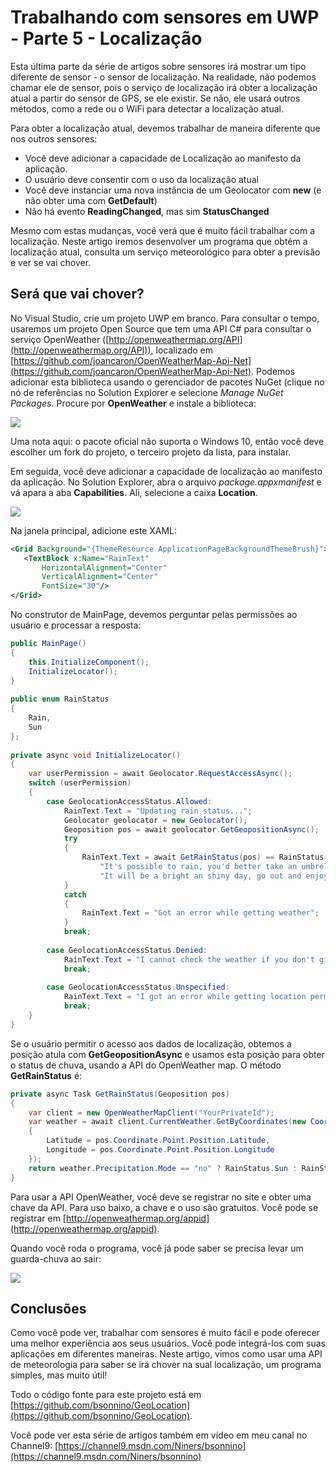 # Trabalhando com sensores em UWP - Parte 5 - Localização #
Esta última parte da série de artigos sobre sensores irá mostrar um tipo diferente de sensor - o sensor de localização. Na realidade, não podemos chamar ele de sensor, pois o serviço de localização irá obter a localização atual a partir do sensor de GPS, se ele existir. Se não, ele usará outros métodos, como a rede ou o WiFi para detectar a localização atual.

Para obter a localização atual, devemos trabalhar de maneira diferente que nos outros sensores:


- Você deve adicionar a capacidade de Localização ao manifesto da aplicação.
- O usuário deve consentir com o uso da localização atual
- Você deve instanciar uma nova instância de um Geolocator com __new__ (e não obter uma com __GetDefault__)
- Não há evento __ReadingChanged__, mas sim __StatusChanged__

Mesmo com estas mudanças, você verá que é muito fácil trabalhar com a localização. Neste artigo iremos desenvolver um programa que obtém a localização atual, consulta um serviço meteorológico para obter a previsão e ver se vai chover.  

## Será que vai chover? ##
No Visual Studio, crie um projeto UWP em branco. Para consultar o tempo, usaremos um projeto Open Source que tem uma API C# para consultar o serviço OpenWeather ([http://openweathermap.org/API](http://openweathermap.org/API)), localizado em [https://github.com/joancaron/OpenWeatherMap-Api-Net](https://github.com/joancaron/OpenWeatherMap-Api-Net). Podemos adicionar esta biblioteca usando o gerenciador de pacotes NuGet (clique no nó de referências no Solution Explorer e selecione _Manage NuGet Packages_. Procure por __OpenWeather__ e instale a biblioteca:

![](http://blogs.msmvps.com/bsonnino/files/2016/12/image_thumb-7.png)

Uma nota aqui: o pacote oficial não suporta o Windows 10, então você deve escolher um fork do projeto, o terceiro projeto da lista, para instalar.

Em seguida, você deve adicionar a capacidade de localização ao manifesto da aplicação. No Solution Explorer, abra o arquivo _package.appxmanifest_ e vá apara a aba __Capabilities__. Ali, selecione a caixa __Location__.

![](http://blogs.msmvps.com/bsonnino/files/2016/12/image_thumb-8.png)

Na janela principal, adicione este XAML:

```xml
<Grid Background="{ThemeResource ApplicationPageBackgroundThemeBrush}">
   <TextBlock x:Name="RainText"
       HorizontalAlignment="Center"
       VerticalAlignment="Center"
       FontSize="30"/>
</Grid>
```

No construtor de MainPage, devemos perguntar pelas permissões ao usuário e processar a resposta:

```C#
public MainPage()
{
    this.InitializeComponent();
    InitializeLocator();
}
 
public enum RainStatus
{
    Rain,
    Sun
};
 
private async void InitializeLocator()
{
    var userPermission = await Geolocator.RequestAccessAsync();
    switch (userPermission)
    {
        case GeolocationAccessStatus.Allowed:
            RainText.Text = "Updating rain status...";
            Geolocator geolocator = new Geolocator();
            Geoposition pos = await geolocator.GetGeopositionAsync();
            try
            {
                RainText.Text = await GetRainStatus(pos) == RainStatus.Rain ?
                    "It's possible to rain, you'd better take an umbrella" :
                    "It will be a bright an shiny day, go out and enjoy";
            }
            catch
            {
                RainText.Text = "Got an error while getting weather";
            }
            break;
 
        case GeolocationAccessStatus.Denied:
            RainText.Text = "I cannot check the weather if you don't give me the access to your location...";
            break;
 
        case GeolocationAccessStatus.Unspecified:
            RainText.Text = "I got an error while getting location permission. Please try again...";
            break;
    }
}
```

Se o usuário permitir o acesso aos dados de localização, obtemos a posição atula com __GetGeopositionAsync__ e usamos esta posição para obter o status de chuva, usando a API do OpenWeather map. O método __GetRainStatus__ é:

```C#
private async Task GetRainStatus(Geoposition pos)
{
    var client = new OpenWeatherMapClient("YourPrivateId");
    var weather = await client.CurrentWeather.GetByCoordinates(new Coordinates()
    {
        Latitude = pos.Coordinate.Point.Position.Latitude,
        Longitude = pos.Coordinate.Point.Position.Longitude
    });
    return weather.Precipitation.Mode == "no" ? RainStatus.Sun : RainStatus.Rain;
}
```

Para usar a API OpenWeather, você deve se registrar no site e obter uma chave da API. Para uso baixo, a chave e o uso são gratuitos. Você pode se registrar em [http://openweathermap.org/appid](http://openweathermap.org/appid).

Quando você roda o programa, você já pode saber se precisa levar um guarda-chuva ao sair:

![](http://blogs.msmvps.com/bsonnino/files/2016/12/image_thumb-9.png)

## Conclusões ##
Como você pode ver, trabalhar com sensores é muito fácil e pode oferecer uma melhor experiência aos seus usuários. Você pode integrá-los com suas aplicações em diferentes maneiras. Neste artigo, vimos como usar uma API de meteorologia para saber se irá chover na sual localização, um programa simples, mas muito útil!

Todo o código fonte para este projeto está em [https://github.com/bsonnino/GeoLocation](https://github.com/bsonnino/GeoLocation).

Você pode ver esta série de artigos também em vídeo em meu canal no Channel9: [https://channel9.msdn.com/Niners/bsonnino](https://channel9.msdn.com/Niners/bsonnino)